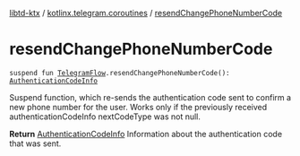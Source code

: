 [libtd-ktx](../index.md) / [kotlinx.telegram.coroutines](index.md) / [resendChangePhoneNumberCode](./resend-change-phone-number-code.md)

# resendChangePhoneNumberCode

`suspend fun `[`TelegramFlow`](../kotlinx.telegram.core/-telegram-flow/index.md)`.resendChangePhoneNumberCode(): `[`AuthenticationCodeInfo`](https://tdlibx.github.io/td/docs/org/drinkless/td/libcore/telegram/TdApi/AuthenticationCodeInfo.html)

Suspend function, which re-sends the authentication code sent to confirm a new phone number for
the user. Works only if the previously received authenticationCodeInfo nextCodeType was not null.

**Return**
[AuthenticationCodeInfo](https://tdlibx.github.io/td/docs/org/drinkless/td/libcore/telegram/TdApi/AuthenticationCodeInfo.html) Information about the authentication code that was sent.

